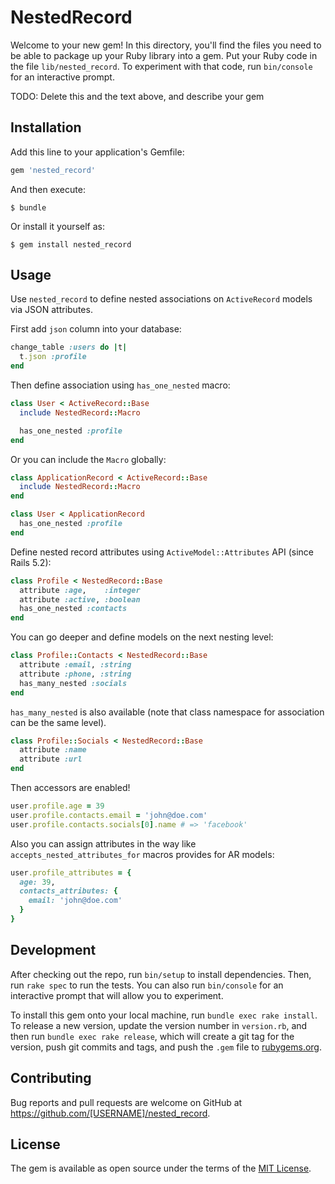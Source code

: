 # NestedRecord

Welcome to your new gem! In this directory, you'll find the files you need to be able to package up your Ruby library into a gem. Put your Ruby code in the file `lib/nested_record`. To experiment with that code, run `bin/console` for an interactive prompt.

TODO: Delete this and the text above, and describe your gem

## Installation

Add this line to your application's Gemfile:

```ruby
gem 'nested_record'
```

And then execute:

    $ bundle

Or install it yourself as:

    $ gem install nested_record

## Usage

Use `nested_record` to define nested associations on `ActiveRecord` models via JSON attributes.

First add `json` column into your database:

```ruby
change_table :users do |t|
  t.json :profile
end
```

Then define association using `has_one_nested` macro:

```ruby
class User < ActiveRecord::Base
  include NestedRecord::Macro

  has_one_nested :profile
end
```

Or you can include the `Macro` globally:

```ruby
class ApplicationRecord < ActiveRecord::Base
  include NestedRecord::Macro
end

class User < ApplicationRecord
  has_one_nested :profile
end
```

Define nested record attributes using `ActiveModel::Attributes` API (since Rails 5.2):

```ruby
class Profile < NestedRecord::Base
  attribute :age,    :integer
  attribute :active, :boolean
  has_one_nested :contacts
end
```

You can go deeper and define models on the next nesting level:

```ruby
class Profile::Contacts < NestedRecord::Base
  attribute :email, :string
  attribute :phone, :string
  has_many_nested :socials
end
```

`has_many_nested` is also available (note that class namespace for association can be the same level).


```ruby
class Profile::Socials < NestedRecord::Base
  attribute :name
  attribute :url
end
```

Then accessors are enabled!

```ruby
user.profile.age = 39
user.profile.contacts.email = 'john@doe.com'
user.profile.contacts.socials[0].name # => 'facebook'
```

Also you can assign attributes in the way like `accepts_nested_attributes_for` macros provides for AR models:

```ruby
user.profile_attributes = {
  age: 39,
  contacts_attributes: {
    email: 'john@doe.com'
  }
}

```

## Development

After checking out the repo, run `bin/setup` to install dependencies. Then, run `rake spec` to run the tests. You can also run `bin/console` for an interactive prompt that will allow you to experiment.

To install this gem onto your local machine, run `bundle exec rake install`. To release a new version, update the version number in `version.rb`, and then run `bundle exec rake release`, which will create a git tag for the version, push git commits and tags, and push the `.gem` file to [rubygems.org](https://rubygems.org).

## Contributing

Bug reports and pull requests are welcome on GitHub at https://github.com/[USERNAME]/nested_record.

## License

The gem is available as open source under the terms of the [MIT License](https://opensource.org/licenses/MIT).
